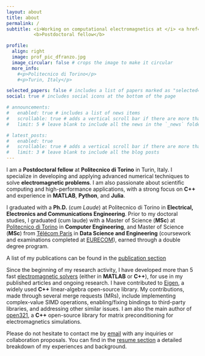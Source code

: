 ```yaml
---
layout: about
title: about
permalink: /
subtitle: <i>Working on computational electromagnetics at </i> <a href='https://www.polito.it'><i>Politecnico di Torino<i></a> <br>
          <b>Postdoctoral fellow</b>

profile:
  align: right
  image: prof_pic_dfranzo.jpg
  image_circular: false # crops the image to make it circular
  more_info: 
    #<p>Politecnico di Torino</p>
    #<p>Turin, Italy</p>

selected_papers: false # includes a list of papers marked as "selected={true}"
social: true # includes social icons at the bottom of the page

# announcements:
#   enabled: true # includes a list of news items
#   scrollable: true # adds a vertical scroll bar if there are more than 3 news items
#   limit: 5 # leave blank to include all the news in the `_news` folder

# latest_posts:
#   enabled: true
#   scrollable: true # adds a vertical scroll bar if there are more than 3 new posts items
#   limit: 3 # leave blank to include all the blog posts
---
```


I am a **Postdoctoral fellow** at **Politecnico di Torino** in Turin, Italy. 
I specialize in developing and applying advanced numerical techniques to solve **electromagnetic problems**.
I am also passionate about scientific computing and high-performance applications, with a strong focus on **C++** and experience in **MATLAB**, **Python**, and **Julia**.

I graduated with a **Ph.D.** (*cum Laude*) at Politecnico di Torino in **Electrical, Electronics and Communications Engineering**.
Prior to my doctoral studies, I graduated (cum laude) with a Master of Science (**MSc**) at [Politecnico di Torino](https://www.polito.it/en) in **Computer Engineering**, and Master of Science (**MSc**) from [Télécom Paris](https://www.telecom-paris.fr/en/) in **Data Science and Engineering** (coursework and examinations completed at [EURECOM](https://www.eurecom.fr)), earned through a double degree program.

A list of my publications can be found in the [publication section](https://damianofranzo.github.io/publications/)

Since the beginning of my research activity, I have developed more than 5 fast [electromagnetic solvers](https://en.wikipedia.org/wiki/Electromagnetic_field_solver) (either in **MATLAB** or **C++**), for use in my published articles and ongoing research.
I have contributed to [Eigen](https://eigen.tuxfamily.org), a widely used **C++** linear-algebra open-source library. My contributions, made through several merge requests (MRs), include implementing complex-value SIMD operations, enabling/fixing bindings to third-party libraries, and addressing other similar issues.
I am also the main author of [open321](https://cerl-polito.github.io/Open321_pages/), a **C++** open-source library for matrix preconditioning for electromagnetics simulations. 

Please do not hesitate to contact me by [email](mailto:franzo.damiano@gmail.com) with any inquiries or collaboration proposals. 
You can find in the [resume section](https://damianofranzo.github.io/cv/) a detailed breakdown of my experiences and background.
